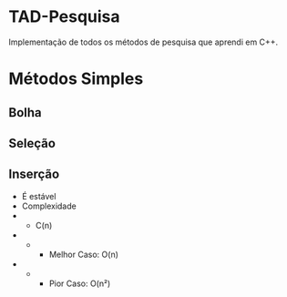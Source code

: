# TAD-Pesquisa
Implementação de todos os métodos de pesquisa que aprendi em C++.

# Métodos Simples
## Bolha
## Seleção
## Inserção
* É estável
* Complexidade
* * C(n)
* * * Melhor Caso: O(n)
* * * Pior Caso: O(n²)